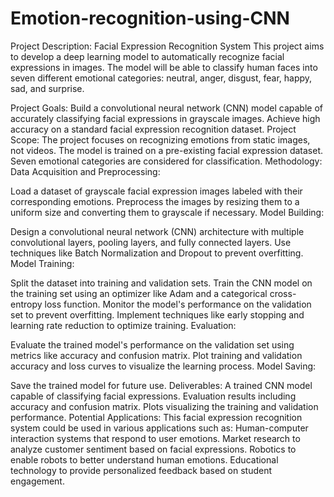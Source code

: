 # Emotion-recognition-using-CNN


Project Description: Facial Expression Recognition System
This project aims to develop a deep learning model to automatically recognize facial expressions in images. The model will be able to classify human faces into seven different emotional categories: neutral, anger, disgust, fear, happy, sad, and surprise.

Project Goals:
Build a convolutional neural network (CNN) model capable of accurately classifying facial expressions in grayscale images.
Achieve high accuracy on a standard facial expression recognition dataset.
Project Scope:
The project focuses on recognizing emotions from static images, not videos.
The model is trained on a pre-existing facial expression dataset.
Seven emotional categories are considered for classification.
Methodology:
Data Acquisition and Preprocessing:

Load a dataset of grayscale facial expression images labeled with their corresponding emotions.
Preprocess the images by resizing them to a uniform size and converting them to grayscale if necessary.
Model Building:

Design a convolutional neural network (CNN) architecture with multiple convolutional layers, pooling layers, and fully connected layers.
Use techniques like Batch Normalization and Dropout to prevent overfitting.
Model Training:

Split the dataset into training and validation sets.
Train the CNN model on the training set using an optimizer like Adam and a categorical cross-entropy loss function.
Monitor the model's performance on the validation set to prevent overfitting.
Implement techniques like early stopping and learning rate reduction to optimize training.
Evaluation:

Evaluate the trained model's performance on the validation set using metrics like accuracy and confusion matrix.
Plot training and validation accuracy and loss curves to visualize the learning process.
Model Saving:

Save the trained model for future use.
Deliverables:
A trained CNN model capable of classifying facial expressions.
Evaluation results including accuracy and confusion matrix.
Plots visualizing the training and validation performance.
Potential Applications:
This facial expression recognition system could be used in various applications such as:
Human-computer interaction systems that respond to user emotions.
Market research to analyze customer sentiment based on facial expressions.
Robotics to enable robots to better understand human emotions.
Educational technology to provide personalized feedback based on student engagement.
